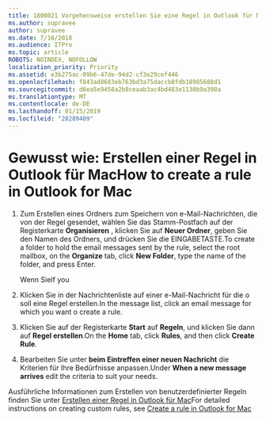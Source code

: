 ```yaml
---
title: 1800021 Vorgehensweise erstellen Sie eine Regel in Outlook für Mac
ms.author: supravee
author: supravee
ms.date: 7/16/2018
ms.audience: ITPro
ms.topic: article
ROBOTS: NOINDEX, NOFOLLOW
localization_priority: Priority
ms.assetid: e3b275ac-09b6-47de-94d2-cf3e29cef446
ms.openlocfilehash: f843ad8683eb763bd3a75daccb8fdb18985688d1
ms.sourcegitcommit: d6ea5e9458a2b8ceaab3ac4bd483e1130b9a398a
ms.translationtype: MT
ms.contentlocale: de-DE
ms.lasthandoff: 01/15/2019
ms.locfileid: "28289409"
---
```

# <a name="how-to-create-a-rule-in-outlook-for-mac"></a><span data-ttu-id="e9e4c-102">Gewusst wie: Erstellen einer Regel in Outlook für Mac</span><span class="sxs-lookup"><span data-stu-id="e9e4c-102">How to create a rule in Outlook for Mac</span></span>

1. <span data-ttu-id="e9e4c-103">Zum Erstellen eines Ordners zum Speichern von e-Mail-Nachrichten, die von der Regel gesendet, wählen Sie das Stamm-Postfach auf der Registerkarte **Organisieren** , klicken Sie auf **Neuer Ordner**, geben Sie den Namen des Ordners, und drücken Sie die EINGABETASTE.</span><span class="sxs-lookup"><span data-stu-id="e9e4c-103">To create a folder to hold the email messages sent by the rule, select the root mailbox, on the **Organize** tab, click **New Folder**, type the name of the folder, and press Enter.</span></span>
    
    <span data-ttu-id="e9e4c-104">Wenn Sie</span><span class="sxs-lookup"><span data-stu-id="e9e4c-104">If you</span></span> 
    
2. <span data-ttu-id="e9e4c-105">Klicken Sie in der Nachrichtenliste auf einer e-Mail-Nachricht für die o soll eine Regel erstellen.</span><span class="sxs-lookup"><span data-stu-id="e9e4c-105">In the message list, click an email message for which you want o create a rule.</span></span>
    
3. <span data-ttu-id="e9e4c-106">Klicken Sie auf der Registerkarte **Start** auf **Regeln**, und klicken Sie dann auf **Regel erstellen**.</span><span class="sxs-lookup"><span data-stu-id="e9e4c-106">On the **Home** tab, click **Rules**, and then click **Create Rule**.</span></span>
    
4. <span data-ttu-id="e9e4c-107">Bearbeiten Sie unter **beim Eintreffen einer neuen Nachricht** die Kriterien für Ihre Bedürfnisse anpassen.</span><span class="sxs-lookup"><span data-stu-id="e9e4c-107">Under **When a new message arrives** edit the criteria to suit your needs.</span></span> 
    
<span data-ttu-id="e9e4c-108">Ausführliche Informationen zum Erstellen von benutzerdefinierter Regeln finden Sie unter [Erstellen einer Regel in Outlook für Mac](https://aka.ms/AA1uy0v)</span><span class="sxs-lookup"><span data-stu-id="e9e4c-108">For detailed instructions on creating custom rules, see [Create a rule in Outlook for Mac](https://aka.ms/AA1uy0v)</span></span>
  

